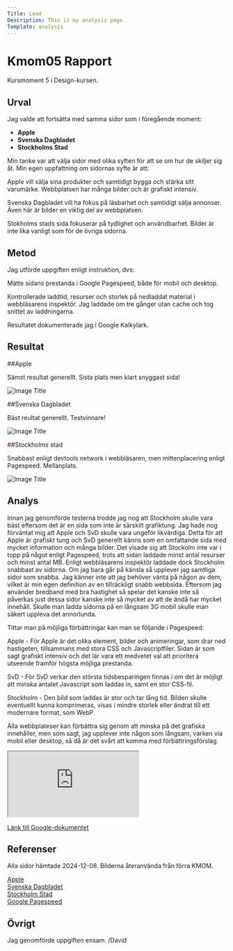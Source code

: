 ```yaml
---
Title: Load
Description: This is my analysis page.
Template: analysis
---
```


Kmom05 Rapport
=======================

Kursmoment 5 i Design-kursen.

Urval
-----------------------

Jag valde att fortsätta med samma sidor som i föregående moment:

- **Apple**
- **Svenska Dagbladet**
- **Stockholms Stad**

Min tanke var att välja sidor med olika syften för att se om hur de skiljer sig åt. Min egen uppfattning om sidornas syfte är att:  

Apple vill sälja sina produkter och samtidigt bygga och stärka sitt varumärke. Webbplatsen har många bilder och är grafiskt intensiv.  

Svenska Dagbladet vill ha fokus på läsbarhet och samtidigt sälja annonser. Även här är bilder en viktig del av webbplatsen.  

Stokholms stads sida fokuserar på tydlighet och användbarhet. Bilder är inte lika vanligt som för de övriga sidorna.  


Metod
-----------------------

Jag utförde uppgiften enligt instruktion, dvs:

Mätte sidans prestanda i Google Pagespeed, både för mobil och desktop.

Kontrollerade laddtid, resurser och storlek på nedladdat material i webbläsarens inspektör. Jag laddade om tre gånger utan cache och tog snittet av laddningarna.

Resultatet dokumenterade jag i Google Kalkylark.

Resultat
-----------------------

##Apple  

Sämst resultat generellt. Sista plats men klart snyggast sida!

![Image Title](../assets/img/apple.png)  

##Svenska Dagbladet  

Bäst reultat generellt. Testvinnare!

![Image Title](../assets/img/svd.png)  

##Stockholms stad  

Snabbast enligt devtools network i webbläsaren, men mittenplacering enligt Pagespeed. Mellanplats.

![Image Title](../assets/img/sthlm.png)  

Analys
-----------------------

Innan jag genomförde testerna trodde jag nog att Stockholm skulle vara bäst eftersom det är en sida som inte är särskilt grafiktung. Jag hade nog förväntat mig att Apple och SvD skulle vara ungeför likvärdiga. Detta för att Apple är grafiskt tung och SvD generellt känns som en omfattande sida med mycket information och många bilder. 
Det visade sig att Stockolm inte var i topp på något enligt Pagespeed, trots att sidan laddade minst antal resurser och minst antal MB. Enligt webbläsarens inspektör laddade dock Stockholm snabbast av sidorna. 
Om jag bara går på känsla så upplever jag samtliga sidor som snabba. Jag känner inte att jag behöver vänta på någon av dem, vilket är min egen definition av en tillräckligt snabb webbsida. Eftersom jag använder bredband med bra hastighet så spelar det kanske inte så påverkas just dessa sidor kanske inte så mycket av att de ändå har mycket innehåll. Skulle man ladda sidorna på en långsam 3G mobil skulle man säkert uppleva det annorlunda. 

Tittar man på möjliga förbättringar kan man se följande i Pagespeed:

Apple - För Apple är det olika element, bilder och animeringar, som drar ned hastigeten, tillsammans med stora CSS och Javascriptfiler. Sidan är som sagt grafiskt intensiv och det lär vara ett medvetet val att prioritera utseende framför högsta möjliga prestanda.

SvD - För SvD verkar den största tidsbesparingen finnas i om det är möjligt att minska antalet Javascript som laddas in, samt en stor CSS-fil.

Stockholm - Den bild som laddas är stor och tar lång tid. Bilden skulle eventuellt kunna komprimeras, visas i mindre storlek eller ändrat till ett modernare format, som WebP.  

Alla webbplateser kan förbättra sig genom att minska på det grafiska innehåller, men som sagt, jag upplever inte någon som långsam, varken via mobil eller desktop, så då är det svårt att komma med förbättringsförslag.

<div class="google_sheets">
<iframe src="https://docs.google.com/spreadsheets/d/e/2PACX-1vRF0NVC1RZF7OobkqdNMAH6cWB54lI5p8NvNJ-DXgGxVT1LWX4rd7WX8fwQ1ASo-LrWY96Tp40wlD0O/pubhtml?gid=0&amp;single=true&amp;widget=true&amp;headers=false"></iframe>
</div>

[Länk till Google-dokumentet](https://docs.google.com/spreadsheets/d/1Xgaa01XWFOXkIJwQW4CumCTm88m9bCOQNJzgkqqTUUs/edit?usp=sharing) 

Referenser
-----------------------

Alla sidor hämtade 2024-12-08. Bilderna återanvända från förra KMOM.

[Apple](https://www.apple.com/se/)  
[Svenska Dagbladet](https://www.svd.se)  
[Stockholm Stad](https://start.stockholm)  
[Google Pagespeed](https://pagespeed.web.dev/)  

Övrigt
-----------------------

Jag genomförde uppgiften ensam.
/David
